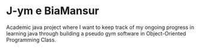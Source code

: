 # J-ym e BiaMansur
Academic java project where I want to keep track of my ongoing progress in learning java through building a pseudo gym software in Object-Oriented Programming Class.
